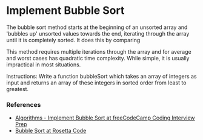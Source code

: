 <h1>Implement Bubble Sort</h1>

<p>The bubble sort method starts at the beginning of an unsorted array and 'bubbles up' unsorted values towards the end, iterating through the array until it is completely sorted. It does this by comparing</p>

<p>This method requires multiple iterations through the array and for average and worst cases has quadratic time complexity. While simple, it is usually impractical in most situations.</p>

<p>Instructions: Write a function bubbleSort which takes an array of integers as input and returns an array of these integers in sorted order from least to greatest.</p>

<h3>References</h3>

<ul>
  <li><a href="https://www.freecodecamp.org/learn/coding-interview-prep/algorithms/implement-bubble-sort">
    Algorithms - Implement Bubble Sort at freeCodeCamp Coding Interview Prep
  </a></li>

  <li><a href="https://rosettacode.org/wiki/Sorting_algorithms/Bubble_sort">
    Bubble Sort at Rosetta Code
  </a></li>
</ul>
